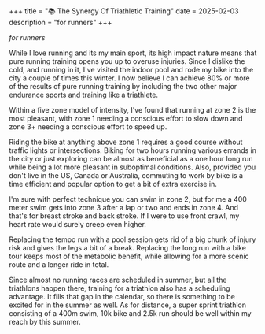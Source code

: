 +++
title = "📚 The Synergy Of Triathletic Training"
date = 2025-02-03
description = "for runners"
+++

*for runners*

While I love running and its my main sport, its high impact nature means that pure running training opens you up to overuse injuries. Since I dislike the cold, and running in it, I've visited the indoor pool and rode my bike into the city a couple of times this winter. I now believe I can achieve 80% or more of the results of pure running training by including the two other major endurance sports and training like a triathlete.

Within a five zone model of intensity, I've found that running at zone 2 is the most pleasant, with zone 1 needing a conscious effort to slow down and zone 3+ needing a conscious effort to speed up.

Riding the bike at anything above zone 1 requires a good course without traffic lights or intersections. Biking for two hours running various errands in the city or just exploring can be almost as beneficial as a one hour long run while being a lot more pleasant in suboptimal conditions.
Also, provided you don't live in the US, Canada or Australia, commuting to work by bike is a time efficient and popular option to get a bit of extra exercise in.

I'm sure with perfect technique you can swim in zone 2, but for me a 400 meter swim gets into zone 3 after a lap or two and ends in zone 4. And that's for breast stroke and back stroke. If I were to use front crawl, my heart rate would surely creep even higher.

Replacing the tempo run with a pool session gets rid of a big chunk of injury risk and gives the legs a bit of a break. Replacing the long run with a bike tour keeps most of the metabolic benefit, while allowing for a more scenic route and a longer ride in total.

Since almost no running races are scheduled in summer, but all the triathlons happen there, training for a triathlon also has a scheduling advantage. It fills that gap in the calendar, so there is something to be excited for in the summer as well. As for distance, a super sprint triathlon consisting of a 400m swim, 10k bike and 2.5k run should be well within my reach by this summer.
